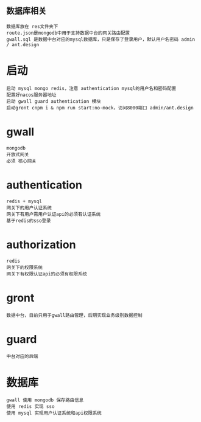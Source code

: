 
## 数据库相关
    数据库放在 res文件夹下
    route.json是mongodb中用于支持数据中台的网关路由配置
    gwall.sql 是数据中台对应的mysql数据库，只是保存了登录用户，默认用户名密码 admin / ant.design
    

# 启动
    启动 mysql mongo redis，注意 authentication mysql的用户名和密码配置
    配置好nacos服务器地址
    启动 gwall guard authentication 模块
    启动gront cnpm i & npm run start:no-mock，访问8000端口 admin/ant.design


# gwall

    mongodb
    开放式网关
    必须 核心网关
    
# authentication

    redis + mysql
    网关下的用户认证系统
    网关下有用户需用户认证api的必须有认证系统
    基于redis的sso登录
    
# authorization
    
    redis
    网关下的权限系统
    网关下有权限认证api的必须有权限系统
    
# gront
    数据中台，目前只用于gwall路由管理，后期实现业务级别数据控制
    
# guard
    中台对应的后端

    
# 数据库
    gwall 使用 mongodb 保存路由信息
    使用 redis 实现 sso
    使用 mysql 实现用户认证系统和api权限系统